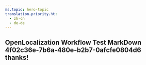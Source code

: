 ```yaml
---
ms.topic: hero-topic
translation.priority.ht: 
  - zh-cn
  - de-de
---
```

## OpenLocalization Workflow Test MarkDown 4f02c36e-7b6a-480e-b2b7-0afcfe0804d6 thanks!
